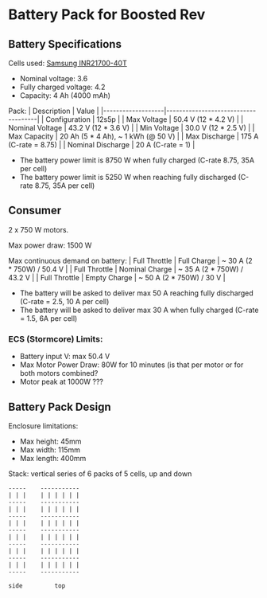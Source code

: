 # Battery Pack for Boosted Rev

## Battery Specifications
Cells used: [Samsung INR21700-40T](datasheets/Samsung-INR21700-40T.pdf)
- Nominal voltage: 3.6
- Fully charged voltage: 4.2
- Capacity: 4 Ah (4000 mAh)

Pack:
| Description       | Value                               |
|-------------------|-------------------------------------|
| Configuration     | 12s5p                               |
| Max Voltage       | 50.4 V (12 \* 4.2 V)                |
| Nominal Voltage   | 43.2 V (12 \* 3.6 V)                |
| Min Voltage       | 30.0 V (12 \* 2.5 V)                |
| Max Capacity      | 20 Ah (5 \* 4 Ah), ~ 1 kWh (@ 50 V) |
| Max Discharge     | 175 A (C-rate = 8.75)               |
| Nominal Discharge | 20 A (C-rate = 1)                   |

- The battery power limit is 8750 W when fully charged (C-rate 8.75, 35A per cell)
- The battery power limit is 5250 W when reaching fully discharged  (C-rate 8.75, 35A per cell)

## Consumer
2 x 750 W motors.

Max power draw: 1500 W

Max continuous demand on battery:
| Full Throttle | Full Charge    | ~ 30 A (2 \* 750W) / 50.4 V |
| Full Throttle | Nominal Charge | ~ 35 A (2 \* 750W) / 43.2 V |
| Full Throttle | Empty Charge   | ~ 50 A (2 \* 750W) / 30 V   |

- The battery will be asked to deliver max 50 A reaching fully discharged (C-rate = 2.5, 10 A per cell)
- The battery will be asked to deliver max 30 A when fully charged (C-rate = 1.5, 6A per cell)

### ECS (Stormcore) Limits:
- Battery input V: max 50.4 V
- Max Motor Power Draw: 80W for 10 minutes (is that per motor or for both motors combined?
- Motor peak at 1000W ???

## Battery Pack Design
Enclosure limitations:
- Max height:  45mm
- Max width:  115mm
- Max length: 400mm

Stack: vertical series of 6 packs of 5 cells, up and down
```
-----    -----------
| | |    | | | | | |
-----    -----------
| | |    | | | | | |
-----    -----------
| | |    | | | | | |
-----    -----------
| | |    | | | | | |
-----    -----------
| | |    | | | | | |
-----    -----------
| | |    | | | | | |
-----    -----------

side         top
```
